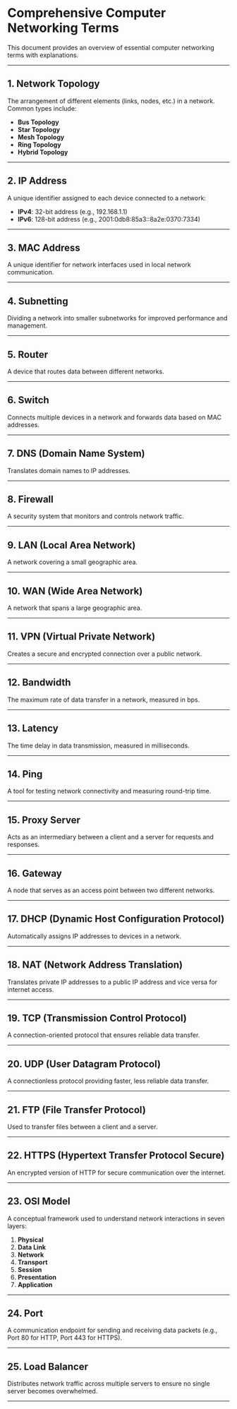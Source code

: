 # Comprehensive Computer Networking Terms

This document provides an overview of essential computer networking terms with explanations.

---

## 1. **Network Topology**
The arrangement of different elements (links, nodes, etc.) in a network. Common types include:
- **Bus Topology**
- **Star Topology**
- **Mesh Topology**
- **Ring Topology**
- **Hybrid Topology**

---

## 2. **IP Address**
A unique identifier assigned to each device connected to a network:
- **IPv4**: 32-bit address (e.g., 192.168.1.1)
- **IPv6**: 128-bit address (e.g., 2001:0db8:85a3::8a2e:0370:7334)

---

## 3. **MAC Address**
A unique identifier for network interfaces used in local network communication.

---

## 4. **Subnetting**
Dividing a network into smaller subnetworks for improved performance and management.

---

## 5. **Router**
A device that routes data between different networks.

---

## 6. **Switch**
Connects multiple devices in a network and forwards data based on MAC addresses.

---

## 7. **DNS (Domain Name System)**
Translates domain names to IP addresses.

---

## 8. **Firewall**
A security system that monitors and controls network traffic.

---

## 9. **LAN (Local Area Network)**
A network covering a small geographic area.

---

## 10. **WAN (Wide Area Network)**
A network that spans a large geographic area.

---

## 11. **VPN (Virtual Private Network)**
Creates a secure and encrypted connection over a public network.

---

## 12. **Bandwidth**
The maximum rate of data transfer in a network, measured in bps.

---

## 13. **Latency**
The time delay in data transmission, measured in milliseconds.

---

## 14. **Ping**
A tool for testing network connectivity and measuring round-trip time.

---

## 15. **Proxy Server**
Acts as an intermediary between a client and a server for requests and responses.

---

## 16. **Gateway**
A node that serves as an access point between two different networks.

---

## 17. **DHCP (Dynamic Host Configuration Protocol)**
Automatically assigns IP addresses to devices in a network.

---

## 18. **NAT (Network Address Translation)**
Translates private IP addresses to a public IP address and vice versa for internet access.

---

## 19. **TCP (Transmission Control Protocol)**
A connection-oriented protocol that ensures reliable data transfer.

---

## 20. **UDP (User Datagram Protocol)**
A connectionless protocol providing faster, less reliable data transfer.

---

## 21. **FTP (File Transfer Protocol)**
Used to transfer files between a client and a server.

---

## 22. **HTTPS (Hypertext Transfer Protocol Secure)**
An encrypted version of HTTP for secure communication over the internet.

---

## 23. **OSI Model**
A conceptual framework used to understand network interactions in seven layers:
1. **Physical**
2. **Data Link**
3. **Network**
4. **Transport**
5. **Session**
6. **Presentation**
7. **Application**

---

## 24. **Port**
A communication endpoint for sending and receiving data packets (e.g., Port 80 for HTTP, Port 443 for HTTPS).

---

## 25. **Load Balancer**
Distributes network traffic across multiple servers to ensure no single server becomes overwhelmed.

---

